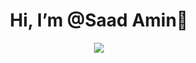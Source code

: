 <h1 align="center">  Hi, I’m @Saad Amin👋 </h1>
<p align="center">
  <a href="https://www.linkedin.com/in/saad-amien/"><img src="https://img.shields.io/badge/LinkedIn-0077B5?style=for-the-badge&logo=linkedin&logoColor=white" > </a>
  </p>
<!-- - 👀 I’m interested in ...
- 🌱 I’m currently learning ...
- 💞️ I’m looking to collaborate on ...
- 📫 How to reach me ...
 -->
<!---
SaadAmien20/SaadAmien20 is a ✨ special ✨ repository because its `README.md` (this file) appears on your GitHub profile.
You can click the Preview link to take a look at your changes.
--->
